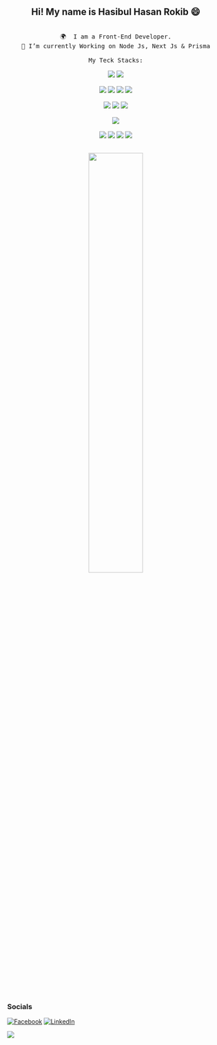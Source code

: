   <div align="center">
      <h2>Hi! My name is Hasibul Hasan Rokib 😄</h2>   
      <br>
      <!-- Intro -->
      <samp>
        🌍  I am a Front-End Developer.
        <br>
        🌱 I’m currently  Working on Node Js, Next Js & Prisma 
        <br>
      </samp>
      <br/>
      <samp>
        My Teck Stacks:
        <br>
        <br>
      </samp>
      <div>
        <img src="https://img.shields.io/badge/javascript%20-%23F0DB4F.svg?&style=for-the-badge&logo=javascript&logoColor=black"/>
        <img src="https://img.shields.io/badge/typescript%20-%23007ACC.svg?&style=for-the-badge&logo=typescript&logoColor=white"/>     
      </div>
      <br/>
      <div>
        <img src="https://img.shields.io/badge/react%20-%2320232a.svg?&style=for-the-badge&logo=react&logoColor=%2361DAFB"/>
        <img src="https://img.shields.io/badge/next%20-%23000000.svg?&style=for-the-badge&logo=next.js&logoColor=white"/>
        <img src="https://img.shields.io/badge/node.js%20-%2343853D.svg?&style=for-the-badge&logo=node.js&logoColor=white"/>
        <img src="https://img.shields.io/badge/express%20-%23222222.svg?&style=for-the-badge&logo=express&logoColor=white"/>   
      </div>
      <br/>  
      <div>
        <img src="https://img.shields.io/badge/mysql%20-%2302758F.svg?&style=for-the-badge&logo=mysql&logoColor=white"/>
        <img src="https://img.shields.io/badge/postgresql%20-%23306792.svg?&style=for-the-badge&logo=postgresql&logoColor=white"/>
        <img src="https://img.shields.io/badge/mongodb%20-%2302684A.svg?&style=for-the-badge&logo=mongodb&logoColor=white"/>
      </div>
      <br/>
      <div>
        <img src="https://img.shields.io/badge/Prisma-3982CE?style=for-the-badge&logo=Prisma&logoColor=black"/>    
      </div>
      <br>
      <div>
        <img src="https://img.shields.io/badge/git%20-%23F05033.svg?&style=for-the-badge&logo=git&logoColor=white"/>
        <img src="https://img.shields.io/badge/html5%20-%23E34F26.svg?&style=for-the-badge&logo=html5&logoColor=white"/>
        <img src="https://img.shields.io/badge/css3%20-%231572B6.svg?&style=for-the-badge&logo=css3&logoColor=white"/>
        <img src="https://img.shields.io/badge/tailwindcss%20-%2338BDF8.svg?&style=for-the-badge&logo=tailwindcss&logoColor=white"/>
      </div>  
    </div>
    </br>
    <p align="center"> 
      <img height="50%" width="auto" src ="https://github-readme-stats.vercel.app/api/top-langs/?username=hasibulhasanrokib&layout=compact&hide_border=true&theme=darcula&bg_color=00000000">
    </p>

### Socials

[![Facebook](https://img.shields.io/badge/Facebook-%231877F2.svg?logo=Facebook&logoColor=white)](https://facebook.com/https://www.facebook.com/rokib4000) [![LinkedIn](https://img.shields.io/badge/LinkedIn-%230077B5.svg?logo=linkedin&logoColor=white)](https://linkedin.com/in/https://www.linkedin.com/in/hasibul-hasan-rokib-92539528b/) 

[![](https://visitcount.itsvg.in/api?id=HasibulHasanRokib&icon=0&color=0)](https://visitcount.itsvg.in)
